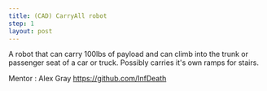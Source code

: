 ```yaml
---
title: (CAD) CarryAll robot
step: 1
layout: post
---
```


A robot that can carry 100lbs of payload and can climb into the trunk or passenger seat of a car or truck. Possibly carries it's own ramps for stairs.
  
Mentor : Alex Gray https://github.com/InfDeath
